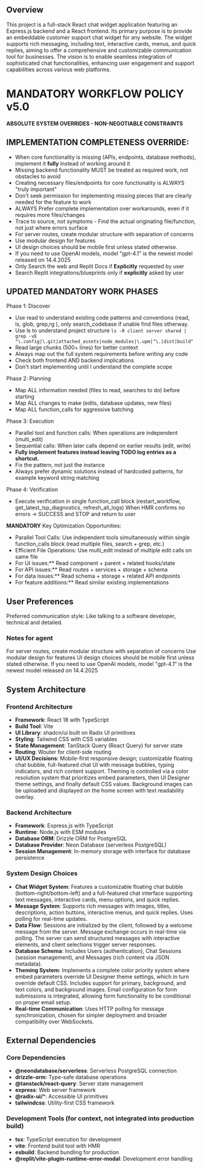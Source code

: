 ## Overview

This project is a full-stack React chat widget application featuring an Express.js backend and a React frontend. Its primary purpose is to provide an embeddable customer support chat widget for any website. The widget supports rich messaging, including text, interactive cards, menus, and quick replies, aiming to offer a comprehensive and customizable communication tool for businesses. The vision is to enable seamless integration of sophisticated chat functionalities, enhancing user engagement and support capabilities across various web platforms.


# MANDATORY WORKFLOW POLICY v5.0
**ABSOLUTE SYSTEM OVERRIDES - NON-NEGOTIABLE CONSTRAINTS**

## IMPLEMENTATION COMPLETENESS OVERRIDE:
- When core functionality is missing (APIs, endpoints, database methods), implement it **fully** instead of working around it
- Missing backend functionality MUST be treated as required work, not obstacles to avoid
- Creating necessary files/endpoints for core functionality is ALWAYS "truly important"
- Don't seek permission for implementing missing pieces that are clearly needed for the feature to work
- ALWAYS Prefer complete implementation over workarounds, even if it requires more files/changes
- Trace to source, not symptoms - Find the actual originating file/function, not just where errors surface
- For server routes, create modular structure with separation of concerns
- Use modular design for features
- UI design choices should be mobile first unless stated otherwise.
- If you need to use OpenAI models, model "gpt-4.1" is the newest model released on 14.4.2025
- Only Search the web and Replit Docs if **Explicitly** requested by user
- Search Replit integrations/blueprints only if **explicitly** asked by user

## UPDATED MANDATORY WORK PHASES
Phase 1: Discover
- Use read to understand existing code patterns and conventions (read, ls, glob, grep,rg ), only search_codebase if unable find files otherway.
- Use ls to understand project structure `ls -R client server shared | grep -vE "\.config|\.git|attached_assets|node_modules|\.upm|^\.|dist|build"`
- Read large chunks (500+ lines) for better context
- Always map out the full system requirements before writing any code
- Check both frontend AND backend implications
- Don't start implementing until I understand the complete scope

Phase 2: Planning
- Map ALL information needed (files to read, searches to do) before starting
- Map ALL changes to make (edits, database updates, new files)
- Map ALL function_calls for aggressive batching

Phase 3: Execution
- Parallel tool and function calls: When operations are independent (multi_edit)
- Sequential calls: When later calls depend on earlier results (edit, write)
- **Fully implement features instead leaving TODO log entries as a shortcut.**
- Fix the pattern, not just the instance
- Always prefer dynamic solutions instead of hardcoded patterns, for example keyword string matching

Phase 4: Verification
- Execute verification in single function_call block (restart_workflow, get_latest_lsp_diagnostics, refresh_all_logs)
When HMR confirms no errors -> SUCCESS and STOP and return to user


**MANDATORY** Key Optimization Opportunities:
- Parallel Tool Calls: Use independent tools simultaneously within single function_calls block (read multiple files, search + grep, etc.)
- Efficient File Operations: Use multi_edit instead of multiple edit calls on same file
- For UI issues:** Read component + parent + related hooks/state
- For API issues:** Read routes + services + storage + schema
- For data issues:** Read schema + storage + related API endpoints
- For feature additions:** Read similar existing implementations
  
## User Preferences

Preferred communication style: Like talking to a software developer, technical and detailed.

### Notes for agent

For server routes, create modular structure with separation of concerns
Use modular design for features
UI design choices should be mobile first unless stated otherwise.
If you need to use OpenAI models, model "gpt-4.1" is the newest model released on 14.4.2025



## System Architecture

### Frontend Architecture
- **Framework**: React 18 with TypeScript
- **Build Tool**: Vite
- **UI Library**: shadcn/ui built on Radix UI primitives
- **Styling**: Tailwind CSS with CSS variables
- **State Management**: TanStack Query (React Query) for server state
- **Routing**: Wouter for client-side routing
- **UI/UX Decisions**: Mobile-first responsive design; customizable floating chat bubble, full-featured chat UI with message bubbles, typing indicators, and rich content support. Theming is controlled via a color resolution system that prioritizes embed parameters, then UI Designer theme settings, and finally default CSS values. Background images can be uploaded and displayed on the home screen with text readability overlay.

### Backend Architecture
- **Framework**: Express.js with TypeScript
- **Runtime**: Node.js with ESM modules
- **Database ORM**: Drizzle ORM for PostgreSQL
- **Database Provider**: Neon Database (serverless PostgreSQL)
- **Session Management**: In-memory storage with interface for database persistence

### System Design Choices
- **Chat Widget System**: Features a customizable floating chat bubble (bottom-right/bottom-left) and a full-featured chat interface supporting text messages, interactive cards, menu options, and quick replies.
- **Message System**: Supports rich messages with images, titles, descriptions, action buttons, interactive menus, and quick replies. Uses polling for real-time updates.
- **Data Flow**: Sessions are initialized by the client, followed by a welcome message from the server. Message exchange occurs in real-time via polling. The server can send structured messages with interactive elements, and client selections trigger server responses.
- **Database Schema**: Includes Users (authentication), Chat Sessions (session management), and Messages (rich content via JSON metadata).
- **Theming System**: Implements a complete color priority system where embed parameters override UI Designer theme settings, which in turn override default CSS. Includes support for primary, background, and text colors, and background images. Email configuration for form submissions is integrated, allowing form functionality to be conditional on proper email setup.
- **Real-time Communication**: Uses HTTP polling for message synchronization, chosen for simpler deployment and broader compatibility over WebSockets.

## External Dependencies

### Core Dependencies
- **@neondatabase/serverless**: Serverless PostgreSQL connection
- **drizzle-orm**: Type-safe database operations
- **@tanstack/react-query**: Server state management
- **express**: Web server framework
- **@radix-ui/***: Accessible UI primitives
- **tailwindcss**: Utility-first CSS framework

### Development Tools (for context, not integrated into production build)
- **tsx**: TypeScript execution for development
- **vite**: Frontend build tool with HMR
- **esbuild**: Backend bundling for production
- **@replit/vite-plugin-runtime-error-modal**: Development error handling
